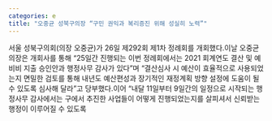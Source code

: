 ```yaml
---
categories: e
title: "오중균 성북구의장 “구민 권익과 복리증진 위해 성실히 노력”"
---
```

서울 성북구의회(의장 오중균)가 26일 제292회 제1차 정례회를 개회했다.이날 오중균 의장은 개회사를 통해 “25일간 진행되는 이번 정례회에서는 2021 회계연도 결산 및 예비비 지출 승인안과 행정사무 감사가 있다”며 “결산심사 시 예산이 효율적으로 사용되었는지 면밀한 검토를 통해 내년도 예산편성과 장기적인 재정계획 방향 설정에 도움이 될 수 있도록 심사해 달라”고 당부했다.이어 “내달 11일부터 9일간의 일정으로 시작되는 행정사무 감사에서는 구에서 추진한 사업들이 어떻게 진행되었는지를 살피셔서 신뢰받는 행정이 이루어질 수 있도록